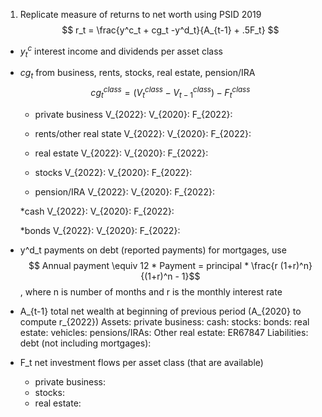 1. Replicate measure of returns to net worth using PSID 2019
$$ r_t = \frac{y^c_t + cg_t -y^d_t}{A_{t-1} + .5F_t} $$

* $y^c_t$ interest income and dividends per asset class


* $cg_t$ from business, rents,  stocks,  real  estate,  pension/IRA 
$$ cg_t^{class} = (V_t^{class} - V_{t-1}^{class}) - F_t^{class}  $$

    * private business
    V_{2022}: 
    V_{2020}: 
    F_{2022}: 

    * rents/other real state
    V_{2022}: 
    V_{2020}: 
    F_{2022}: 

    * real estate
    V_{2022}: 
    V_{2020}: 
    F_{2022}:

    * stocks
    V_{2022}: 
    V_{2020}: 
    F_{2022}:

    * pension/IRA
    V_{2022}: 
    V_{2020}: 
    F_{2022}:

    *cash
    V_{2022}: 
    V_{2020}: 
    F_{2022}:

    *bonds
    V_{2022}: 
    V_{2020}: 
    F_{2022}:

* y^d_t payments on debt (reported payments)
    for mortgages, use  $$ Annual payment \equiv 12 * Payment = principal * \frac{r (1+r)^n}{(1+r)^n - 1}$$ , where n is number of months and r is the monthly interest rate
    

* A_{t-1} total net wealth at beginning of previous period (A_{2020} to compute r_{2022})
    Assets:
        private business: 
        cash:
        stocks: 
        bonds:
        real estate:
        vehicles:
        pensions/IRAs:
        Other real estate: ER67847
    Liabilities:
        debt (not including mortgages):

* F_t net investment flows per asset class (that are available)
    * private business: 
    * stocks: 
    * real estate: 